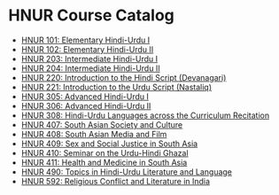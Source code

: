 # HNUR Course Catalog

- [HNUR 101: Elementary Hindi-Urdu I](HNUR_101_Elementary_Hindi-Urdu_I)
- [HNUR 102: Elementary Hindi-Urdu II](HNUR_102_Elementary_Hindi-Urdu_II)
- [HNUR 203: Intermediate Hindi-Urdu I](HNUR_203_Intermediate_Hindi-Urdu_I)
- [HNUR 204: Intermediate Hindi-Urdu II](HNUR_204_Intermediate_Hindi-Urdu_II)
- [HNUR 220: Introduction to the Hindi Script (Devanagari)](HNUR_220_Introduction_to_the_Hindi_Script_(Devanagari))
- [HNUR 221: Introduction to the Urdu Script (Nastaliq)](HNUR_221_Introduction_to_the_Urdu_Script_(Nastaliq))
- [HNUR 305: Advanced Hindi-Urdu I](HNUR_305_Advanced_Hindi-Urdu_I)
- [HNUR 306: Advanced Hindi-Urdu II](HNUR_306_Advanced_Hindi-Urdu_II)
- [HNUR 308: Hindi-Urdu Languages across the Curriculum Recitation](HNUR_308_Hindi-Urdu_Languages_across_the_Curriculum_Recitation)
- [HNUR 407: South Asian Society and Culture](HNUR_407_South_Asian_Society_and_Culture)
- [HNUR 408: South Asian Media and Film](HNUR_408_South_Asian_Media_and_Film)
- [HNUR 409: Sex and Social Justice in South Asia](HNUR_409_Sex_and_Social_Justice_in_South_Asia)
- [HNUR 410: Seminar on the Urdu-Hindi Ghazal](HNUR_410_Seminar_on_the_Urdu-Hindi_Ghazal)
- [HNUR 411: Health and Medicine in South Asia](HNUR_411_Health_and_Medicine_in_South_Asia)
- [HNUR 490: Topics in Hindi-Urdu Literature and Language](HNUR_490_Topics_in_Hindi-Urdu_Literature_and_Language)
- [HNUR 592: Religious Conflict and Literature in India](HNUR_592_Religious_Conflict_and_Literature_in_India)
